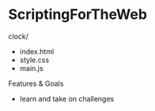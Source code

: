 # ScriptingForTheWeb
clock/
- index.html
- style.css
- main.js

Features & Goals
- learn and take on challenges 
